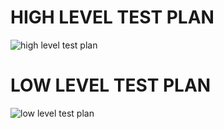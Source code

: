 # HIGH LEVEL TEST PLAN
![high level test plan](https://user-images.githubusercontent.com/98878162/156717245-43fce21b-bb64-4945-9377-67d8e9690e75.JPG)
# LOW LEVEL TEST PLAN
![low level test plan](https://user-images.githubusercontent.com/98878162/156722311-c45ff4f9-474c-4ab3-828e-2ccbe8f91371.JPG)
